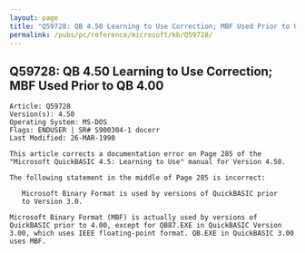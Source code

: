 ```yaml
---
layout: page
title: "Q59728: QB 4.50 Learning to Use Correction; MBF Used Prior to QB 4.00"
permalink: /pubs/pc/reference/microsoft/kb/Q59728/
---
```


## Q59728: QB 4.50 Learning to Use Correction; MBF Used Prior to QB 4.00

	Article: Q59728
	Version(s): 4.50
	Operating System: MS-DOS
	Flags: ENDUSER | SR# S900304-1 docerr
	Last Modified: 26-MAR-1990
	
	This article corrects a documentation error on Page 285 of the
	"Microsoft QuickBASIC 4.5: Learning to Use" manual for Version 4.50.
	
	The following statement in the middle of Page 285 is incorrect:
	
	   Microsoft Binary Format is used by versions of QuickBASIC prior
	   to Version 3.0.
	
	Microsoft Binary Format (MBF) is actually used by versions of
	QuickBASIC prior to 4.00, except for QB87.EXE in QuickBASIC Version
	3.00, which uses IEEE floating-point format. QB.EXE in QuickBASIC 3.00
	uses MBF.
